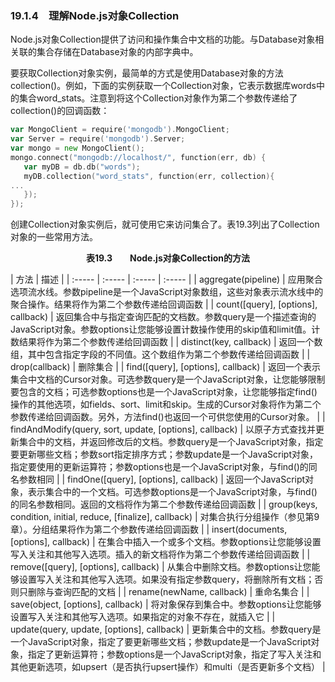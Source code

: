 ### 19.1.4　理解Node.js对象Collection

Node.js对象Collection提供了访问和操作集合中文档的功能。与Database对象相关联的集合存储在Database对象的内部字典中。

要获取Collection对象实例，最简单的方式是使用Database对象的方法collection()。例如，下面的实例获取一个Collection对象，它表示数据库words中的集合word_stats。注意到将这个Collection对象作为第二个参数传递给了collection()的回调函数：

```go
var MongoClient = require('mongodb').MongoClient;
var Server = require('mongodb').Server;
var mongo = new MongoClient();
mongo.connect("mongodb://localhost/", function(err, db) {
   var myDB = db.db("words");
   myDB.collection("word_stats", function(err, collection){
...
   });
});
```

创建Collection对象实例后，就可使用它来访问集合了。表19.3列出了Collection对象的一些常用方法。

<center class="my_markdown"><b class="my_markdown">表19.3　　Node.js对象Collection的方法</b></center>

| 方法 | 描述 |
| :-----  | :-----  | :-----  | :-----  |
| aggregate(pipeline) | 应用聚合选项流水线。参数pipeline是一个JavaScript对象数组，这些对象表示流水线中的聚合操作。结果将作为第二个参数传递给回调函数 |
| count([query], [options], callback) | 返回集合中与指定查询匹配的文档数。参数query是一个描述查询的JavaScript对象。参数options让您能够设置计数操作使用的skip值和limit值。计数结果将作为第二个参数传递给回调函数 |
| distinct(key, callback) | 返回一个数组，其中包含指定字段的不同值。这个数组作为第二个参数传递给回调函数 |
| drop(callback) | 删除集合 |
| find([query], [options], callback) | 返回一个表示集合中文档的Cursor对象。可选参数query是一个JavaScript对象，让您能够限制要包含的文档；可选参数options也是一个JavaScript对象，让您能够指定find()操作的其他选项，如fields、sort、limit和skip。生成的Cursor对象将作为第二个参数传递给回调函数。另外，方法find()也返回一个可供您使用的Cursor对象。 |
| findAndModify(query, sort, update, [options], callback) | 以原子方式查找并更新集合中的文档，并返回修改后的文档。参数query是一个JavaScript对象，指定要更新哪些文档；参数sort指定排序方式；参数update是一个JavaScript对象，指定要使用的更新运算符；参数options也是一个JavaScript对象，与find()的同名参数相同 |
| findOne([query], [options], callback) | 返回一个JavaScript对象，表示集合中的一个文档。可选参数options是一个JavaScript对象，与find()的同名参数相同。返回的文档将作为第二个参数传递给回调函数 |
| group(keys, condition, initial, reduce, [finalize], callback) | 对集合执行分组操作（参见第9章）。分组结果将作为第二个参数传递给回调函数 |
| insert(documents, [options], callback) | 在集合中插入一个或多个文档。参数options让您能够设置写入关注和其他写入选项。插入的新文档将作为第二个参数传递给回调函数 |
| remove([query], [options], callback) | 从集合中删除文档。参数options让您能够设置写入关注和其他写入选项。如果没有指定参数query，将删除所有文档；否则只删除与查询匹配的文档 |
| rename(newName, callback) | 重命名集合 |
| save(object, [options], callback) | 将对象保存到集合中。参数options让您能够设置写入关注和其他写入选项。如果指定的对象不存在，就插入它 |
| update(query, update, [options], callback) | 更新集合中的文档。参数query是一个JavaScript对象，指定了要更新哪些文档；参数update是一个JavaScript对象，指定了更新运算符；参数options是一个JavaScript对象，指定了写入关注和其他更新选项，如upsert（是否执行upsert操作）和multi（是否更新多个文档） |

